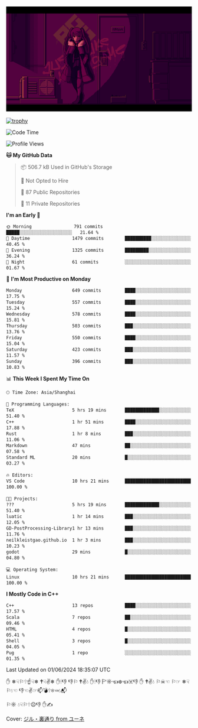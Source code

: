 ![](imgs/main.png)

[![trophy](https://github-profile-trophy.vercel.app/?username=NeilKleistGao&theme=dracula)](https://github.com/ryo-ma/github-profile-trophy)

<!--START_SECTION:waka-->
![Code Time](http://img.shields.io/badge/Code%20Time-1%2C019%20hrs%2016%20mins-blue)

![Profile Views](http://img.shields.io/badge/Profile%20Views-0-blue)

**🐱 My GitHub Data** 

> 📦 506.7 kB Used in GitHub's Storage 
 > 
> 🚫 Not Opted to Hire
 > 
> 📜 87 Public Repositories 
 > 
> 🔑 11 Private Repositories 
 > 
**I'm an Early 🐤** 

```text
🌞 Morning                791 commits         █████░░░░░░░░░░░░░░░░░░░░   21.64 % 
🌆 Daytime                1479 commits        ██████████░░░░░░░░░░░░░░░   40.45 % 
🌃 Evening                1325 commits        █████████░░░░░░░░░░░░░░░░   36.24 % 
🌙 Night                  61 commits          ░░░░░░░░░░░░░░░░░░░░░░░░░   01.67 % 
```
📅 **I'm Most Productive on Monday** 

```text
Monday                   649 commits         ████░░░░░░░░░░░░░░░░░░░░░   17.75 % 
Tuesday                  557 commits         ████░░░░░░░░░░░░░░░░░░░░░   15.24 % 
Wednesday                578 commits         ████░░░░░░░░░░░░░░░░░░░░░   15.81 % 
Thursday                 503 commits         ███░░░░░░░░░░░░░░░░░░░░░░   13.76 % 
Friday                   550 commits         ████░░░░░░░░░░░░░░░░░░░░░   15.04 % 
Saturday                 423 commits         ███░░░░░░░░░░░░░░░░░░░░░░   11.57 % 
Sunday                   396 commits         ███░░░░░░░░░░░░░░░░░░░░░░   10.83 % 
```


📊 **This Week I Spent My Time On** 

```text
🕑︎ Time Zone: Asia/Shanghai

💬 Programming Languages: 
TeX                      5 hrs 19 mins       █████████████░░░░░░░░░░░░   51.40 % 
C++                      1 hr 51 mins        ████░░░░░░░░░░░░░░░░░░░░░   17.88 % 
Rust                     1 hr 8 mins         ███░░░░░░░░░░░░░░░░░░░░░░   11.06 % 
Markdown                 47 mins             ██░░░░░░░░░░░░░░░░░░░░░░░   07.58 % 
Standard ML              20 mins             █░░░░░░░░░░░░░░░░░░░░░░░░   03.27 % 

🔥 Editors: 
VS Code                  10 hrs 21 mins      █████████████████████████   100.00 % 

🐱‍💻 Projects: 
???                      5 hrs 19 mins       █████████████░░░░░░░░░░░░   51.40 % 
luatic                   1 hr 14 mins        ███░░░░░░░░░░░░░░░░░░░░░░   12.05 % 
GD-PostProcessing-Library1 hr 13 mins        ███░░░░░░░░░░░░░░░░░░░░░░   11.76 % 
neilkleistgao.github.io  1 hr 3 mins         ███░░░░░░░░░░░░░░░░░░░░░░   10.23 % 
godot                    29 mins             █░░░░░░░░░░░░░░░░░░░░░░░░   04.80 % 

💻 Operating System: 
Linux                    10 hrs 21 mins      █████████████████████████   100.00 % 
```

**I Mostly Code in C++** 

```text
C++                      13 repos            ████░░░░░░░░░░░░░░░░░░░░░   17.57 % 
Scala                    7 repos             ██░░░░░░░░░░░░░░░░░░░░░░░   09.46 % 
HTML                     4 repos             █░░░░░░░░░░░░░░░░░░░░░░░░   05.41 % 
Shell                    3 repos             █░░░░░░░░░░░░░░░░░░░░░░░░   04.05 % 
Pug                      1 repo              ░░░░░░░░░░░░░░░░░░░░░░░░░   01.35 % 
```




 Last Updated on 01/06/2024 18:35:07 UTC
<!--END_SECTION:waka-->

✋ ❄☟⚐🕆☝☟❄ 🕈☟✌❄ ✋🕯👎 👎⚐ 🕈✌💧 ✋🕯👎 🏱☼☜❄☜☠👎 ✋ 🕈✌💧 ⚐☠☜ ⚐☞ ❄☟⚐💧☜ 👎☜✌☞📫💣🕆❄☜💧📬

⚐☼ 💧☟⚐🕆☹👎 ✋✍

Cover: [ジル・裏通り from ユーネ](https://www.pixiv.net/artworks/62127066)
